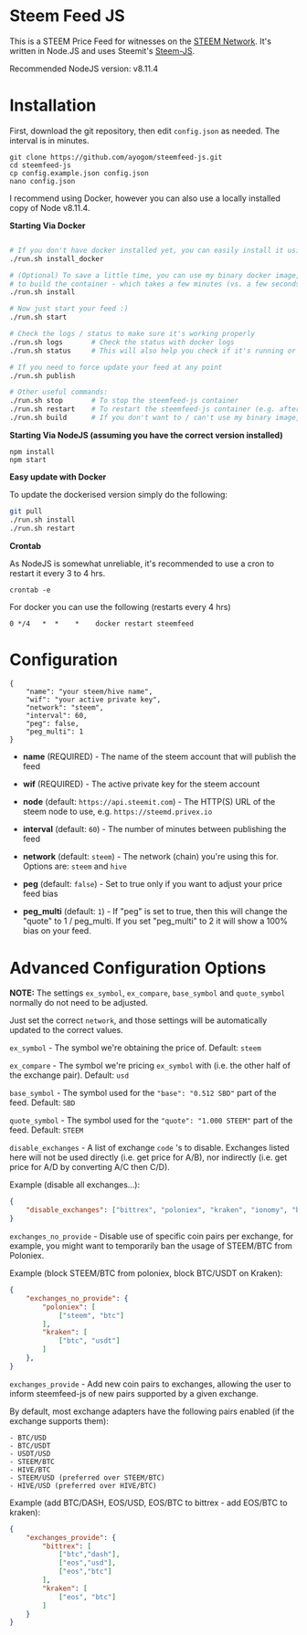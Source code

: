 Steem Feed JS
============

This is a STEEM Price Feed for witnesses on the [STEEM Network](https://steem.io). It's
written in Node.JS and uses Steemit's [Steem-JS](https://github.com/steemit/steem-js).

Recommended NodeJS version: v8.11.4

Installation
========

First, download the git repository, then edit `config.json` as needed. The interval is in minutes.

```
git clone https://github.com/ayogom/steemfeed-js.git
cd steemfeed-js
cp config.example.json config.json
nano config.json
```

I recommend using Docker, however you can also use a locally installed copy of Node v8.11.4.

**Starting Via Docker**

```sh

# If you don't have docker installed yet, you can easily install it using run.sh
./run.sh install_docker

# (Optional) To save a little time, you can use my binary docker image, instead of having
# to build the container - which takes a few minutes (vs. a few seconds via binary install)
./run.sh install

# Now just start your feed :)
./run.sh start

# Check the logs / status to make sure it's working properly
./run.sh logs       # Check the status with docker logs
./run.sh status     # This will also help you check if it's running or not.

# If you need to force update your feed at any point
./run.sh publish

# Other useful commands:
./run.sh stop       # To stop the steemfeed-js container
./run.sh restart    # To restart the steemfeed-js container (e.g. after config changes)
./run.sh build      # If you don't want to / can't use my binary image, this will force build a new image locally.

```

**Starting Via NodeJS (assuming you have the correct version installed)**

```
npm install
npm start
```

**Easy update with Docker**

To update the dockerised version simply do the following:

```sh
git pull
./run.sh install
./run.sh restart
```

**Crontab**

As NodeJS is somewhat unreliable, it's recommended to use a cron to restart it every 3 to 4 hrs.

    crontab -e

For docker you can use the following (restarts every 4 hrs)

```
0 */4   *  *    *    docker restart steemfeed
```

Configuration
===========

```
{
    "name": "your steem/hive name",
    "wif": "your active private key",
    "network": "steem",
    "interval": 60,
    "peg": false,
    "peg_multi": 1
}
```

- **name** (REQUIRED) - The name of the steem account that will publish the feed

- **wif** (REQUIRED) - The active private key for the steem account

- **node** (default: `https://api.steemit.com`) - The HTTP(S) URL of the steem node to use, e.g. `https://steemd.privex.io`

- **interval** (default: `60`) - The number of minutes between publishing the feed

- **network** (default: `steem`) - The network (chain) you're using this for. Options are: `steem` and `hive`

- **peg** (default: `false`) - Set to true only if you want to adjust your price feed bias

- **peg_multi** (default: `1`) - If "peg" is set to true, then this will change the "quote" to 1 / peg_multi. If you set "peg_multi" to 2 it will show a 100% bias on your feed.


Advanced Configuration Options
==============================

**NOTE:** The settings `ex_symbol`, `ex_compare`, `base_symbol` and `quote_symbol` normally do not need to be adjusted.

Just set the correct `network`, and those settings will be automatically updated to the correct values.


`ex_symbol` - The symbol we're obtaining the price of. Default: `steem`

`ex_compare` - The symbol we're pricing `ex_symbol` with (i.e. the other half of the exchange pair). Default: `usd`

`base_symbol` - The symbol used for the `"base": "0.512 SBD"` part of the feed. Default: `SBD`

`quote_symbol` - The symbol used for the `"quote": "1.000 STEEM"` part of the feed. Default: `STEEM`


`disable_exchanges` - A list of exchange `code` 's to disable. Exchanges listed here will not be used
directly (i.e. get price for A/B), nor indirectly (i.e. get price for A/D by converting A/C then C/D).

Example (disable all exchanges...):

```json
{
    "disable_exchanges": ["bittrex", "poloniex", "kraken", "ionomy", "binance"]
}
```

`exchanges_no_provide` - Disable use of specific coin pairs per exchange, for example, you might want
to temporarily ban the usage of STEEM/BTC from Poloniex.

Example (block STEEM/BTC from poloniex, block BTC/USDT on Kraken):

```json
{
    "exchanges_no_provide": {
        "poloniex": [
            ["steem", "btc"]
        ],
        "kraken": [
            ["btc", "usdt"]
        ]
    },
}
```

`exchanges_provide` - Add new coin pairs to exchanges, allowing the user to inform steemfeed-js of
new pairs supported by a given exchange.

By default, most exchange adapters have the following pairs enabled (if the exchange supports them):

    - BTC/USD
    - BTC/USDT
    - USDT/USD
    - STEEM/BTC
    - HIVE/BTC
    - STEEM/USD (preferred over STEEM/BTC)
    - HIVE/USD (preferred over HIVE/BTC)

Example (add BTC/DASH, EOS/USD, EOS/BTC to bittrex - add EOS/BTC to kraken):

```json
{
    "exchanges_provide": {
        "bittrex": [
            ["btc","dash"],
            ["eos","usd"],
            ["eos","btc"]
        ],
        "kraken": [
            ["eos", "btc"]
        ]
    }
}
```



